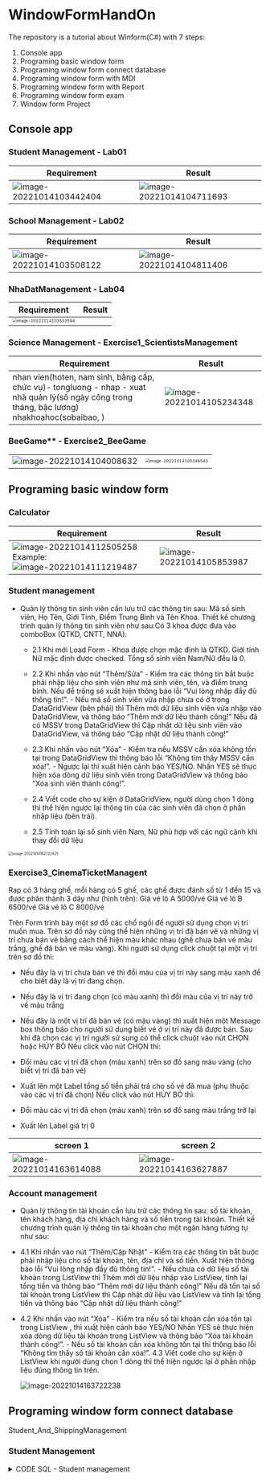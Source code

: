 # WindowFormHandOn
The repository is a tutorial about Winform(C#) with 7 steps:

1. Console app
2. Programing basic window form
3. Programing window form connect database
4. Programing window form with MDI
5. Programing window form with Report
6. Programing window form exam
7. Window form Project

## Console app

### Student Management - Lab01

| Requirement                                                  | Result                                                       |
| ------------------------------------------------------------ | ------------------------------------------------------------ |
| <img src="assets/image-20221014103442404.png" alt="image-20221014103442404" style="zoom:100%;" /> | ![image-20221014104711693](assets/image-20221014104711693.png) |

### School Management - Lab02

| Requirement                                                  | Result                                                       |
| ------------------------------------------------------------ | ------------------------------------------------------------ |
| ![image-20221014103508122](assets/image-20221014103508122.png) | ![image-20221014104811406](assets/image-20221014104811406.png) |

### NhaDatManagement - Lab04

| Requirement                                                  | Result |
| ------------------------------------------------------------ | ------ |
| <img src="assets/image-20221014103533594.png" alt="image-20221014103533594" style="zoom:50%;" /> |        |



### Science Management - Exercise1_ScientistsManagement

| Requirement                                                  | Result                                                       |
| ------------------------------------------------------------ | ------------------------------------------------------------ |
| nhan vien(hoten, nam sinh, bằng cấp, chức vụ)- tongluong - nhap - xuat nhà quản lý(số ngày công trong tháng, bậc lương) nhakhoahoc(sobaibao, ) | ![image-20221014105234348](assets/image-20221014105234348.png) |

### BeeGame** - Exercise2_BeeGame

|                                                              |                                                              |
| ------------------------------------------------------------ | ------------------------------------------------------------ |
| ![image-20221014104008632](assets/image-20221014104008632.png) | <img src="assets/image-20221014105346543.png" alt="image-20221014105346543" style="zoom:50%;" /> |



## Programing basic window form

### Calculator

| **Requirement**                                              | Result                                                       |
| ------------------------------------------------------------ | ------------------------------------------------------------ |
| ![image-20221014112505258](assets/image-20221014112505258.png)Example: ![image-20221014111219487](assets/image-20221014111219487.png) | ![image-20221014105853987](assets/image-20221014105853987.png) |

### Student management

- Quản lý thông tin sinh viên cần lưu trữ các thông tin sau: Mã số sinh viên, Họ Tên, Giới Tính,  Điểm Trung Bình và Tên Khoa. Thiết kế chương trình quản lý thông tin sinh viên như sau:Có 3 khoa được đưa vào comboBox (QTKD, CNTT, NNA).  

  - 2.1 Khi mới Load Form - Khoa được chọn mặc định là QTKD. Giới tính Nữ mặc định được checked. Tổng số sinh viên  Nam/Nữ đều là 0. 

  - 2.2 Khi nhấn vào nút “Thêm/Sửa” - Kiểm tra các thông tin bắt buộc phải nhập liệu cho sinh viên như mã sinh viên, tên, và điểm  trung bình. Nếu để trống sẽ xuất hiện thông báo lỗi “Vui lòng nhập đầy đủ thông tin!”. - Nếu mã số sinh viên vừa nhập chưa có ở trong DataGridView (bên phải) thì Thêm mới dữ  liệu sinh viên vừa nhập vào DataGridView, và thông báo “Thêm mới dữ liệu thành công!” Nếu đã có MSSV trong DataGridView thì Cập nhật dữ liệu sinh viên vào DataGridView, và  thông báo “Cập nhật dữ liệu thành công!” 

  - 2.3 Khi nhấn vào nút “Xóa” - Kiểm tra nếu MSSV cần xóa không tồn tại trong DataGridView thì thông báo lỗi “Không  tìm thấy MSSV cần xóa!”. - Ngược lại thì xuất hiện cảnh báo YES/NO. Nhấn YES sẽ thực hiện xóa dòng dữ liệu sinh  viên trong DataGridView và thông báo “Xóa sinh viên thành công!”.  

  - 2.4 Viết code cho sự kiện ở DataGridView, người dùng chọn 1 dòng thì thể hiện ngược lại thông tin  của các sinh viên đã chọn ở phần nhập liệu (bên trái). 

  - 2.5 Tính toán lại số sinh viên Nam, Nữ phù hợp với các ngữ cảnh khi thay đổi dữ liệu

<img src="assets/image-20221014162722425.png" alt="image-20221014162722425" style="zoom:50%;" />

### Exercise3_CinemaTicketManagent

Rạp có 3 hàng ghế, mỗi hàng có 5 ghế, các ghế được đánh số từ 1 đến 15 và được phân thành 3 dãy như (hình trên): Giá vé lô A 5000/vé Giá vé lô B 6500/vé Giá vé lô C 8000/vé

Trên Form trình bày một sơ đồ các chổ ngồi để người sử dụng chọn vị trí muốn mua. Trên sơ đồ này  cũng thể 
hiện những vị trí đã bán vé và những vị trí chưa bán vé bằng cách thể hiện màu khác nhau  (ghế chưa bán vé 
màu trắng, ghế đã bán vé màu vàng). Khi người sử dụng click chuột tại một vị trí trên sơ đồ thì: 

- Nếu đây là vị trí chưa bán vé thì đổi màu của vị trí này sang màu xanh để cho biết đây là vị trí đang chọn. 
- Nếu đây là vị trí đang chọn (có màu xanh) thì đổi màu của vị trí này trở về màu trắng 
- Nếu đây là một vị trí đã bán vé (có màu vàng) thì xuất hiện một Message box thông báo cho  người sử dụng biết vé ở vị trí này đã 
  được bán. Sau khi đã chọn các vị trí người sử sụng có  thể click chuột vào nút CHỌN hoặc HỦY BỎ Nếu click vào nút CHỌN thì: 

- Đổi màu các vị trí đã chọn (màu xanh) trên sơ đồ sang màu vàng (cho biết vị trí đã bán vé) 
- Xuất lên một Label tổng số tiền phải trả cho số vé đã mua (phụ thuộc vào các vị trí đã  chọn) Nếu click vào nút HỦY BỎ thì: 
- Đổi màu các vị trí đã chọn (màu xanh) trên sơ đồ sang màu trắng trở lại 
- Xuất lên Label giá trị 0

| screen 1                                                     | screen 2                                                     |
| ------------------------------------------------------------ | ------------------------------------------------------------ |
| ![image-20221014163614088](assets/image-20221014163614088.png) | ![image-20221014163627887](assets/image-20221014163627887.png) |

### Account management



- Quản lý thông tin tài khoản cần lưu trữ các thông tin sau: số tài khoản, tên khách hàng, địa chỉ  khách hàng và số tiền trong tài khoản. Thiết kế chương trình quản lý thông tin tài khoản cho một ngân  hàng tương tự như sau:

- 4.1 Khi nhấn vào nút “Thêm/Cập Nhật” - Kiểm tra các thông tin bắt buộc phải nhập liệu cho số tài khoản, tên, địa chỉ và số tiền. Xuất  hiện thông báo lỗi “Vui lòng nhập đầy đủ thông tin!”. - Nếu chưa có dữ liệu số tài khoản trong ListView thì Thêm mới dữ liệu nhập vào ListView,  tính lại tổng tiền và thông báo “Thêm mới dữ liệu thành công!” Nếu đã tồn tại số tài khoản trong ListView thì Cập nhật dữ liệu vào ListView và tính lại tổng  tiền và thông báo “Cập nhật dữ liệu thành công!” 

- 4.2 Khi nhấn vào nút “Xóa” - Kiểm tra nếu số tài khoản cần xóa tồn tại trong ListView , thì xuất hiện cảnh báo YES/NO  Nhấn YES sẽ thực hiện xóa dòng dữ liệu tài khoản trong ListView và thông báo “Xóa tài  khoản thành công!”.  - Nếu số tài khoản cần xóa không tồn tại thì thông báo lỗi “Không tìm thấy số tài khoản cần  xóa!”. 4.3 Viết code cho sự kiện ở ListView khi người dùng chọn 1 dòng thì thể hiện ngược lại ở phần  nhập liệu đúng thông tin trên.

  ![image-20221014163722238](assets/image-20221014163722238.png)



## Programing window form connect database

Student_And_ShippingManagement

### Student Management

<details>
    <summary>CODE SQL - Student  management</summary>
  <div>
<code>
Create database QuanLySinhVien
go
use QuanLySinhVien
Create table Student
(
    StudentID NVARCHAR(20) PRIMARY KEY,
    Fullname NVARCHAR(200),
    AverageScore float,
    FacultyID int
)
Create table Faculty
(
    FacultyID int PRIMARY KEY,
    FacultyName NVARCHAR(200)
)
</code>

**Requirement**


1. Sự kiện Form_load:
   - Hiển thị danh sách các sinh viên đang có trong CSDL ( Lấy từ bảng sinh viên )
   - ComboBox Khoa lấy từ bảng Faculty và hiện thị tên khoa
2. Khi nhấn vào nút “Thêm” Hoặc “Sửa”

   - Kiểm tra các thông tin bắt buộc phải nhập liệu cho sinh viên như mã sinh viên, tên, và điểm 
   trung bình. Nếu để trống sẽ xuất hiện thông báo lỗi “Vui lòng nhập đầy đủ thông tin!”
   - Kiểm tra mã số sinh viên phải có 10 kí tự. Nếu không sẽ xuất thông báo “Mã số sinh viên 
   phải có 10 kí tự!”
   - Nếu trường hợp nhấn vào nút “Thêm” thì Thêm mới dữ liệu sinh viên vừa nhập vào CSDL, 
   Load lại DataGridView, và thông báo “Thêm mới dữ liệu thành công!”. 
   Nếu trường hợp nhấn vào nút “Sửa”. Nếu mã sinh viên đã tồn tại thì Cập nhật dữ liệu sinh 
   viên vào CSDL, và thông báo “Cập nhật dữ liệu thành công!”. Nếu mã sinh viên đó không 
   tồn tại thì xuất thông báo “Không tìm thấy MSSV cần sửa!”
   - Reset lại dữ liệu về giá trị ban đầu sau khi thêm/ sửa thành công
3. Khi nhấn vào nút “Xóa”

   - Kiểm tra nếu MSSV cần xóa không tồn tại trong CSDL thì thông báo lỗi “Không tìm thấy 
   MSSV cần xóa!”.
   - Ngược lại thì xuất hiện cảnh báo YES/NO. Nhấn YES sẽ thực hiện xóa dòng dữ liệu sinh 
   viên trong DataGridView và thông báo “Xóa sinh viên thành công!”. 
   - Reset lại dữ liệu về giá trị ban đầu sau khi xóa thành công
4. Viết code cho sự kiện ở DataGridView, người dùng chọn 1 dòng thì thể hiện ngược lại thông tin 
   của các sinh viên đã chọn ở phần nhập liệu (bên trái).
5. ![image-20221014165910864](assets/image-20221014165910864.png)

| Form manage                                                  | Form Manage faculity                                         | form search                                                  |
| ------------------------------------------------------------ | ------------------------------------------------------------ | ------------------------------------------------------------ |
| ![image-20221014164129244](assets/image-20221014164129244.png) | ![image-20221014164140490](assets/image-20221014164140490.png) | ![image-20221014164152131](assets/image-20221014164152131.png) |

### Shipping management


<details>
    <summary>CODE SQL - Shipping management</summary>
  <div>
<code>
Create database QLDonHang
go
USE QLDonHang
GO
/****** Object: Table [dbo].[Invoice] Script Date: 07/04/2020 23:13:15
******/
SET ANSI_NULLS ON
GO
SET QUOTED_IDENTIFIER ON
GO
CREATE TABLE [dbo].[Invoice](
[InvoiceNo] [nvarchar](20) NOT NULL,
[OrderDate] [datetime] NOT NULL,
[DeliveryDate] [datetime] NOT NULL,
[Note] [nvarchar](255) NULL,
CONSTRAINT [PK_Invoice] PRIMARY KEY CLUSTERED
(
[InvoiceNo] ASC
)WITH (PAD_INDEX = OFF, STATISTICS_NORECOMPUTE = OFF, IGNORE_DUP_KEY = OFF,
ALLOW_ROW_LOCKS = ON, ALLOW_PAGE_LOCKS = ON) ON [PRIMARY]
) ON [PRIMARY]
GO
/****** Object: Table [dbo].[Product] Script Date: 07/04/2020 23:13:15
******/
SET ANSI_NULLS ON
GO
SET QUOTED_IDENTIFIER ON
GO
CREATE TABLE [dbo].[Product](
[ProductID] [nvarchar](20) NOT NULL,
[ProductName] [nvarchar](100) NOT NULL,
[Unit] [nvarchar](20) NOT NULL,
[BuyPrice] [decimal](18, 0) NULL,
[SellPrice] [decimal](18, 0) NULL,
CONSTRAINT [PK_Product] PRIMARY KEY CLUSTERED
(
[ProductID] ASC
)WITH (PAD_INDEX = OFF, STATISTICS_NORECOMPUTE = OFF, IGNORE_DUP_KEY = OFF,
ALLOW_ROW_LOCKS = ON, ALLOW_PAGE_LOCKS = ON) ON [PRIMARY]
) ON [PRIMARY]
GO
/****** Object: Table [dbo].[Order] Script Date: 07/04/2020 23:13:15 ******/
SET ANSI_NULLS ON
GO
SET QUOTED_IDENTIFIER ON
GO
CREATE TABLE [dbo].[Order](
[InvoiceNo] [nvarchar](20) NOT NULL,
[No] [int] NOT NULL,
[ProductID] [nvarchar](20) NOT NULL,
[ProductName] [nvarchar](100) NULL,
[Unit] [nvarchar](20) NULL,
[Price] [decimal](18, 0) NOT NULL,
[Quantity] [int] NOT NULL,
CONSTRAINT [PK_Order] PRIMARY KEY CLUSTERED
(
[InvoiceNo] ASC,
[No] ASC
)WITH (PAD_INDEX = OFF, STATISTICS_NORECOMPUTE = OFF, IGNORE_DUP_KEY = OFF,
ALLOW_ROW_LOCKS = ON, ALLOW_PAGE_LOCKS = ON) ON [PRIMARY]
) ON [PRIMARY]
GO
/****** Object: ForeignKey [FK_Order_Invoice] Script Date: 07/04/2020
23:13:15 ******/
ALTER TABLE [dbo].[Order] WITH CHECK ADD CONSTRAINT [FK_Order_Invoice] FOREIGN
KEY([InvoiceNo])
REFERENCES [dbo].[Invoice] ([InvoiceNo])
GO
ALTER TABLE [dbo].[Order] CHECK CONSTRAINT [FK_Order_Invoice]
GO
/****** Object: ForeignKey [FK_Order_Product] Script Date: 07/04/2020
23:13:15 ******/
ALTER TABLE [dbo].[Order] WITH CHECK ADD CONSTRAINT [FK_Order_Product] FOREIGN
KEY([ProductID])
REFERENCES [dbo].[Product] ([ProductID])
GO
ALTER TABLE [dbo].[Order] CHECK CONSTRAINT [FK_Order_Product]
GO
USE QLDonHang
GO
/****** Object: Table [dbo].[Invoice] Script Date: 07/04/2020 23:14:16
******/
INSERT [dbo].[Invoice] ([InvoiceNo], [OrderDate], [DeliveryDate], [Note]) VALUES
(N'HDX001', CAST(0x0000AAD900000000 AS DateTime), CAST(0x0000AADA00000000 AS
DateTime), ' Giao trước 9h')
INSERT [dbo].[Invoice] ([InvoiceNo], [OrderDate], [DeliveryDate], [Note]) VALUES
(N'HDX002', CAST(0x0000AADA00000000 AS DateTime), CAST(0x0000AADA00000000 AS
DateTime), N'Gọi điện trước khi giao')
INSERT [dbo].[Invoice] ([InvoiceNo], [OrderDate], [DeliveryDate], [Note]) VALUES
(N'HDX003', CAST(0x0000AADA00000000 AS DateTime), CAST(0x0000AADC00000000 AS
DateTime), N'giao tu 1-3h')
/****** Object: Table [dbo].[Product] Script Date: 07/04/2020 23:14:16
******/
INSERT [dbo].[Product] ([ProductID], [ProductName], [Unit], [BuyPrice],
[SellPrice]) VALUES (N'Product1', N'Sản phẩm 1', N'Cái', CAST(100000 AS
Decimal(18, 0)), CAST(120000 AS Decimal(18, 0)))
INSERT [dbo].[Product] ([ProductID], [ProductName], [Unit], [BuyPrice],
[SellPrice]) VALUES (N'Product2', N'Sản phẩm 2', N'Cái', CAST(90000 AS
Decimal(18, 0)), CAST(120000 AS Decimal(18, 0)))
INSERT [dbo].[Product] ([ProductID], [ProductName], [Unit], [BuyPrice],
[SellPrice]) VALUES (N'Product3', N'Sản phẩm 3', N'Cái', CAST(40000 AS
Decimal(18, 0)), CAST(70000 AS Decimal(18, 0)))
INSERT [dbo].[Product] ([ProductID], [ProductName], [Unit], [BuyPrice],
[SellPrice]) VALUES (N'Product4', N'Sản phẩm 4', N'Hộp', CAST(200000 AS
Decimal(18, 0)), CAST(300000 AS Decimal(18, 0)))
/****** Object: Table [dbo].[Order] Script Date: 07/04/2020 23:14:16 ******/
INSERT [dbo].[Order] ([InvoiceNo], [No], [ProductID], [ProductName], [Unit],
[Price], [Quantity]) VALUES (N'HDX001', 1, N'Product1', N'Sản phẩm 1', N'Cái',
CAST(120000 AS Decimal(18, 0)), 20)
INSERT [dbo].[Order] ([InvoiceNo], [No], [ProductID], [ProductName], [Unit],
[Price], [Quantity]) VALUES (N'HDX001', 2, N'Product2', N'Sản phẩm 2', N'Cái',
CAST(120000 AS Decimal(18, 0)), 4)
INSERT [dbo].[Order] ([InvoiceNo], [No], [ProductID], [ProductName], [Unit],
[Price], [Quantity]) VALUES (N'HDX001', 3, N'Product4', N'Sản phẩm 4', N'H p',
CAST(300000 AS Decimal(18, 0)), 10)
INSERT [dbo].[Order] ([InvoiceNo], [No], [ProductID], [ProductName], [Unit],
[Price], [Quantity]) VALUES (N'HDX002', 1, N'Product4', N'Sản phẩm 1', N'H p',
CAST(300000 AS Decimal(18, 0)), 10)
INSERT [dbo].[Order] ([InvoiceNo], [No], [ProductID], [ProductName], [Unit],
[Price], [Quantity]) VALUES (N'HDX002', 2, N'Product2', N'Sản phẩm 3', N'Cái',
CAST(300000 AS Decimal(18, 0)), 12)
INSERT [dbo].[Order] ([InvoiceNo], [No], [ProductID], [ProductName], [Unit],
[Price], [Quantity]) VALUES (N'HDX003', 1, N'Product1', N'S n ph m 1', N'Cái',
CAST(120000 AS Decimal(18, 0)), 40)
INSERT [dbo].[Order] ([InvoiceNo], [No], [ProductID], [ProductName], [Unit],
[Price], [Quantity]) VALUES (N'HDX003', 4, N'Product2', N'Sản phẩm 2', N'Cái',
CAST(120000 AS Decimal(18, 0)), 60)
</code>
**Requirement**

Khi load Form  
- Thời gian giao hàng được thể hiện trong ngày hiện hành và tự động tìm kiếm dữ liệu có Hóa  Đơn phát sinh trong ngày hiện hành này

- Người dùng có thể thay đổi thời gian giao hàng trong 1 khoảng thời gian bất kì, khi đó dữ  liệu cũng được tự động thay đổi theo 

- Khi check vào CheckBox Xem tất cả trong tháng, thì thời gian giao hàng sẽ được thể hiện từ  ngày đầu tháng hiện hành đến cuối tháng và hiện thị thông tin ở dướI

![image-20221014164318398](assets/image-20221014164318398.png)

## Programing window form with MDI(too easy not really important)

**Requirement**

- Design interface and use *ToolStrip* and *MenuStrip*

![image-20221014170237940](assets/image-20221014170237940.png)

## Programing window form with Report

### code report for student management in "*connect database*"

![image-20221014170701370](assets/image-20221014170701370.png)



### Product report

| check box 1                                                  | check box 2                                                  | result                                                       |
| ------------------------------------------------------------ | ------------------------------------------------------------ | ------------------------------------------------------------ |
| ![image-20221014170747546](assets/image-20221014170747546.png) | ![image-20221014170753684](assets/image-20221014170753684.png) | ![image-20221014170823120](assets/image-20221014170823120.png) |

Viết chương trình để xem thông tin 2 loại Data Report như sau - Xem bảng báo giá sản phẩm: Lấy thông tin từ bảng Product và hiện thị report data - Xem phiếu giao hàng của 1 hóa đơn: Kết hợp Invoice và Order

## Order bill data report

![image-20221014170915398](assets/image-20221014170915398.png)

## Programing window form  exam

*Read more in pdf file*

### Charity Management

| Form Transaction                                             | MDI feature                                                  | Message box feature                                          | Report                                                       |
| ------------------------------------------------------------ | ------------------------------------------------------------ | ------------------------------------------------------------ | ------------------------------------------------------------ |
| ![image-20221014171716937](assets/image-20221014171716937.png) | ![image-20221014171728319](assets/image-20221014171728319.png) | ![image-20221014171743704](assets/image-20221014171743704.png) | ![image-20221014171804409](assets/image-20221014171804409.png) |

### Student Management

![image-20221014171952402](assets/image-20221014171952402.png)

### Soft drink Management

![image-20221014173331145](assets/image-20221014173331145.png)

### COVID-19 test management

| Form Management                                              | sort feature                                                 | message box                                                  | report                                                       |
| ------------------------------------------------------------ | ------------------------------------------------------------ | ------------------------------------------------------------ | ------------------------------------------------------------ |
| ![image-20221014173424274](assets/image-20221014173424274.png) | ![image-20221014173440482](assets/image-20221014173440482.png) | ![image-20221014173538802](assets/image-20221014173538802.png) | ![image-20221014173551045](assets/image-20221014173551045.png) |

## Window form some Project

### Twoone - Film management 

https://github.com/truongnhon-hutech/TwooneWinform

